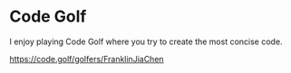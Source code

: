 # Code Golf

I enjoy playing Code Golf where you try to create the most concise code.

https://code.golf/golfers/FranklinJiaChen
